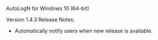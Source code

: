 AutoLogN for Windows 10 (64-bit)

Version 1.4.3 Release Notes:

* Automatically notify users when new release is available.
